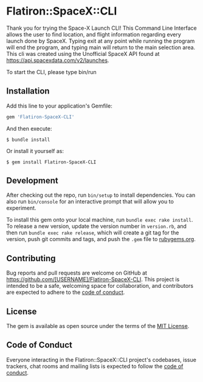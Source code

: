 # Flatiron::SpaceX::CLI

Thank you for trying the Space-X Launch CLI! This Command Line Interface allows the user to find location, and flight information regarding every launch done by SpaceX.
Typing exit at any point while running the program will end the program, and typing main will return to the main selection area.
This cli was created using the Unofficial SpaceX API found at https://api.spacexdata.com/v2/launches.

To start the CLI, please type bin/run

## Installation

Add this line to your application's Gemfile:

```ruby
gem 'Flatiron-SpaceX-CLI'
```

And then execute:

    $ bundle install

Or install it yourself as:

    $ gem install Flatiron-SpaceX-CLI

## Development

After checking out the repo, run `bin/setup` to install dependencies. You can also run `bin/console` for an interactive prompt that will allow you to experiment.

To install this gem onto your local machine, run `bundle exec rake install`. To release a new version, update the version number in `version.rb`, and then run `bundle exec rake release`, which will create a git tag for the version, push git commits and tags, and push the `.gem` file to [rubygems.org](https://rubygems.org).

## Contributing

Bug reports and pull requests are welcome on GitHub at https://github.com/[USERNAME]/Flatiron-SpaceX-CLI. This project is intended to be a safe, welcoming space for collaboration, and contributors are expected to adhere to the [code of conduct](https://github.com/[USERNAME]/Flatiron-SpaceX-CLI/blob/master/CODE_OF_CONDUCT.md).


## License

The gem is available as open source under the terms of the [MIT License](https://opensource.org/licenses/MIT).

## Code of Conduct

Everyone interacting in the Flatiron::SpaceX::CLI project's codebases, issue trackers, chat rooms and mailing lists is expected to follow the [code of conduct](https://github.com/[USERNAME]/Flatiron-SpaceX-CLI/blob/master/CODE_OF_CONDUCT.md).
